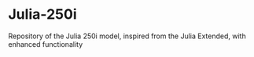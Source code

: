 # Julia-250i
Repository of the Julia 250i model, inspired from the Julia Extended, with enhanced functionality
